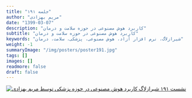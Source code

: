 ```yaml
---
title: "جلسه ۱۹۱"
author: "مریم بهزادی"
date: "1399-03-07"
description: "کاربرد هوش مصنوعی در حوزه سلامت و درمان"
subtitle: "کاربرد هوش مصنوعی در حوزه سلامت و درمان"
keywords: "شیرازلاگ، نرم افزار آزاد، هوش مصنوعی، پزشکی، سلامت، درمان" 
weight: -1
summaryImage: "/img/posters/poster191.jpg"
tags: []
images: []
readmore: false
draft: false
---
```

[![نشست ۱۹۱ شیرازلاگ کاربرد هوش مصنوعی در حوزه پزشکی توسط مریم بهزادی](/img/posters/poster191.jpg)](/img/posters/poster191.jpg)
